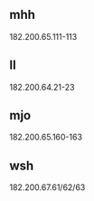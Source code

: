 ## mhh
182.200.65.111-113
## ll
182.200.64.21-23
## mjo
182.200.65.160-163
## wsh
182.200.67.61/62/63
